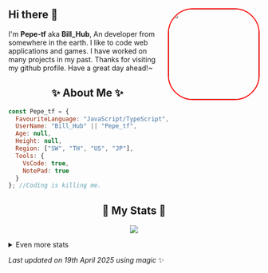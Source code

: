 ## Hi there 👋 <img align="right" style="border: 2px solid red; border-radius: 50px;" src="https://avatars.githubusercontent.com/u/158031629" width="180" />
  I'm **Pepe-tf** aka **Bill_Hub**, An developer from somewhere in the earth. I like to code web applications and games. I have worked on many projects in my past. Thanks for visiting my github profile. Have a great day ahead!~
  
  <h2 align="center">✨ About Me ✨</h2>
  
  ```js
  const Pepe_tf = {
    FavouriteLanguage: "JavaScript/TypeScript",
    UserName: "Bill_Hub" || "Pepe_tf",
    Age: null,
    Height: null,
    Region: ["SW", "TH", "US", "JP"],
    Tools: {
      VsCode: true,
      NotePad: true
    }
  }; //Coding is killing me.
```

  <h2 align="center">🚀 My Stats 🚀</h2>
  <p align="center">
      <img src="https://github-readme-streak-stats.herokuapp.com/?user=Pepe-tf&theme=tokyonight" />
  </p>
  <details>
      <summary>
          Even more stats
      </summary>
      <br />
      <p align="center">
          <img src="https://github-profile-trophy.vercel.app/?username=Pepe-tf&theme=dracula" />
      </p>
      <p align="center">
          <img src="https://github-readme-stats.vercel.app/api?username=Pepe-tf&theme=tokyonight&count_private=true&show_icons=true&include_all_commits=true" />
      </p>
      <p align="center">
          <img src="https://github-readme-stats.vercel.app/api/top-langs/?username=stuyy&layout=compact&theme=dark" />
      </p>
  </details>
  
  <!-- Last updated on Sat Apr 19 2025 11:47:24 GMT+0000 (Coordinated Universal Time) ;-;-->
  <i>Last updated on 19th April 2025 using magic</i> ✨ 